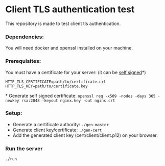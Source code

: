 Client TLS authentication test
==============================

This repository is made to test client tls authentication.

### Dependencies:

You will need docker and openssl installed on your machine.

### Prerequisites:
You must have a certificate for your server: (it can be [self signed](https://www.digitalocean.com/community/tutorials/how-to-create-an-ssl-certificate-on-nginx-for-ubuntu-14-04)*)

```
HTTP_TLS_CERTIFICATE=path/to/certificate.crt
HTTP_TLS_KEY=path/to/certificate.key
```

\* Generate self signed certificate: `openssl req -x509 -nodes -days 365 -newkey rsa:2048 -keyout nginx.key -out nginx.crt`

### Setup:
  - Generate a certificate authority: `./gen-master`
  - Generate client key/certificate: `./gen-cert`
  - Add the generated client key (cert/client/client.p12) on your browser.

### Run the server 
```
./run
```
